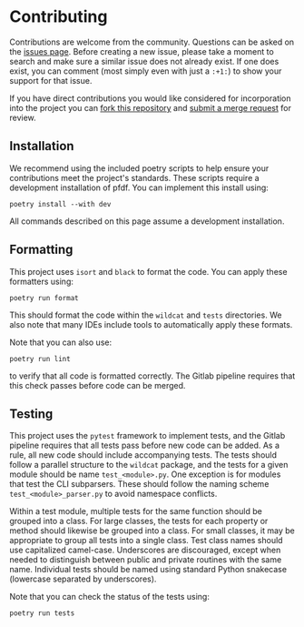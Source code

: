 Contributing
============

Contributions are welcome from the community. Questions can be asked on the
[issues page][1]. Before creating a new issue, please take a moment to search
and make sure a similar issue does not already exist. If one does exist, you
can comment (most simply even with just a `:+1:`) to show your support for that
issue.

If you have direct contributions you would like considered for incorporation
into the project you can [fork this repository][2] and
[submit a merge request][3] for review.

[1]: https://code.usgs.gov/ghsc/lhp/wildcat/issues
[2]: https://docs.gitlab.com/ee/user/project/repository/forking_workflow.html#creating-a-fork
[3]: https://docs.gitlab.com/ee/user/project/merge_requests/creating_merge_requests.html


## Installation
We recommend using the included poetry scripts to help ensure your contributions meet the project's standards. These scripts require a development installation of pfdf. You can implement this install using:
```
poetry install --with dev
```
All commands described on this page assume a development installation.

## Formatting
This project uses `isort` and `black` to format the code. You can apply these formatters using:
```
poetry run format
```
This should format the code within the `wildcat` and `tests` directories. We also note that many IDEs include tools to automatically apply these formats. 

Note that you can also use:
```
poetry run lint
```
to verify that all code is formatted correctly. The Gitlab pipeline requires that this check passes before code can be merged.

## Testing
This project uses the `pytest` framework to implement tests, and the Gitlab pipeline requires that all tests pass before new code can be added. As a rule, all new code should include accompanying tests. The tests should follow a parallel structure to the `wildcat` package, and the tests for a given module should be name `test_<module>.py`. One exception is for modules that test the CLI subparsers. These should follow the naming scheme `test_<module>_parser.py` to avoid namespace conflicts.

Within a test module, multiple tests for the same function should be grouped into a class. For large classes, the tests for each property or method should likewise be grouped into a class. For small classes, it may be appropriate to group all tests into a single class. Test class names should use capitalized camel-case. Underscores are discouraged, except when needed to distinguish between public and private routines with the same name. Individual tests should be named using standard Python snakecase (lowercase separated by underscores).

Note that you can check the status of the tests using:
```
poetry run tests
```